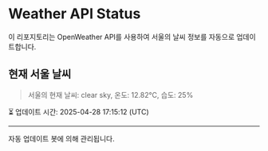 
# Weather API Status

이 리포지토리는 OpenWeather API를 사용하여 서울의 날씨 정보를 자동으로 업데이트합니다.

## 현재 서울 날씨
> 서울의 현재 날씨: clear sky, 온도: 12.82°C, 습도: 25%

⏳ 업데이트 시간: 2025-04-28 17:15:12 (UTC)

---
자동 업데이트 봇에 의해 관리됩니다.
